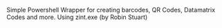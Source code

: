 Simple Powershell Wrapper for creating barcodes, QR Codes, Datamatrix Codes and more. Using zint.exe (by Robin Stuart)
